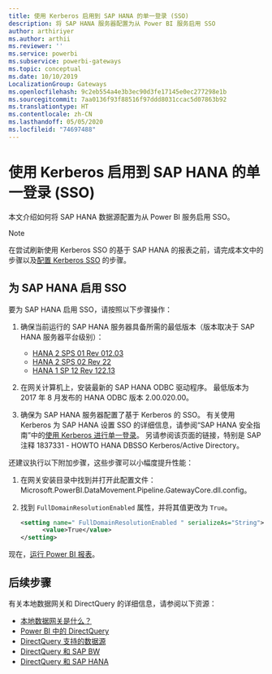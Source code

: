 ```yaml
---
title: 使用 Kerberos 启用到 SAP HANA 的单一登录 (SSO)
description: 将 SAP HANA 服务器配置为从 Power BI 服务启用 SSO
author: arthiriyer
ms.author: arthii
ms.reviewer: ''
ms.service: powerbi
ms.subservice: powerbi-gateways
ms.topic: conceptual
ms.date: 10/10/2019
LocalizationGroup: Gateways
ms.openlocfilehash: 9c2eb554a4e3b3ec90d3fe17145e0ec277298e1b
ms.sourcegitcommit: 7aa0136f93f88516f97ddd8031ccac5d07863b92
ms.translationtype: HT
ms.contentlocale: zh-CN
ms.lasthandoff: 05/05/2020
ms.locfileid: "74697488"
---
```

# <a name="use-kerberos-for-single-sign-on-sso-to-sap-hana"></a>使用 Kerberos 启用到 SAP HANA 的单一登录 (SSO)

本文介绍如何将 SAP HANA 数据源配置为从 Power BI 服务启用 SSO。

> [!NOTE]
> 在尝试刷新使用 Kerberos SSO 的基于 SAP HANA 的报表之前，请完成本文中的步骤以及[配置 Kerberos SSO](service-gateway-sso-kerberos.md) 的步骤。

## <a name="enable-sso-for-sap-hana"></a>为 SAP HANA 启用 SSO

要为 SAP HANA 启用 SSO，请按照以下步骤操作：

1. 确保当前运行的 SAP HANA 服务器具备所需的最低版本（版本取决于 SAP HANA 服务器平台级别）：
   - [HANA 2 SPS 01 Rev 012.03](https://launchpad.support.sap.com/#/notes/2557386)
   - [HANA 2 SPS 02 Rev 22](https://launchpad.support.sap.com/#/notes/2547324)
   - [HANA 1 SP 12 Rev 122.13](https://launchpad.support.sap.com/#/notes/2528439)

2. 在网关计算机上，安装最新的 SAP HANA ODBC 驱动程序。 最低版本为 2017 年 8 月发布的 HANA ODBC 版本 2.00.020.00。

3. 确保为 SAP HANA 服务器配置了基于 Kerberos 的 SSO。 有关使用 Kerberos 为 SAP HANA 设置 SSO 的详细信息，请参阅“SAP HANA 安全指南”中的[使用 Kerberos 进行单一登录](https://help.sap.com/viewer/b3ee5778bc2e4a089d3299b82ec762a7/2.0.03/1885fad82df943c2a1974f5da0eed66d.html)。 另请参阅该页面的链接，特别是 SAP 注释 1837331 - HOWTO HANA DBSSO Kerberos/Active Directory。

还建议执行以下附加步骤，这些步骤可以小幅度提升性能：

1. 在网关安装目录中找到并打开此配置文件：Microsoft.PowerBI.DataMovement.Pipeline.GatewayCore.dll.config。

2. 找到 `FullDomainResolutionEnabled` 属性，并将其值更改为 `True`。

    ```xml
    <setting name=" FullDomainResolutionEnabled " serializeAs="String">
          <value>True</value>
    </setting>
    ```

现在，[运行 Power BI 报表](service-gateway-sso-kerberos.md#run-a-power-bi-report)。

## <a name="next-steps"></a>后续步骤

有关本地数据网关和 DirectQuery 的详细信息，请参阅以下资源：

* [本地数据网关是什么？](/data-integration/gateway/service-gateway-onprem)
* [Power BI 中的 DirectQuery](desktop-directquery-about.md)
* [DirectQuery 支持的数据源](desktop-directquery-data-sources.md)
* [DirectQuery 和 SAP BW](desktop-directquery-sap-bw.md)
* [DirectQuery 和 SAP HANA](desktop-directquery-sap-hana.md)
